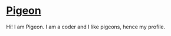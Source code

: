 # [Pigeon](https://github.com/pid-j)

Hi! I am Pigeon. I am a coder and I like pigeons, hence my profile.
